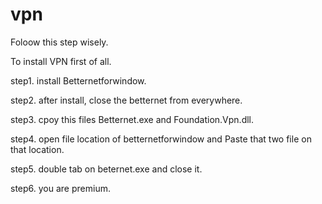# vpn

Foloow this step wisely.


To install VPN first of all.

step1. install Betternetforwindow.

step2. after install, close the betternet from everywhere.

step3. cpoy this files Betternet.exe and Foundation.Vpn.dll.

step4. open file location of betternetforwindow and Paste that two file on that location.

step5. double tab on beternet.exe and close it.

step6. you are premium.
